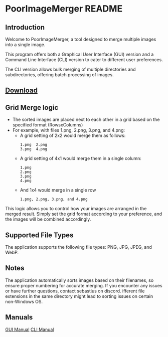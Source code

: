 # PoorImageMerger README

## Introduction

Welcome to PoorImageMerger, a tool designed to merge multiple images into a single image. 

This program offers both a Graphical User Interface (GUI) version and a Command Line Interface (CLI) version to cater to different user preferences.

The CLI version allows bulk merging of multiple directories and subdirectories, offering batch processing of images.

## [Download](https://cdn.discordapp.com/attachments/1204872273685774356/1205127798713491476/PoorImageMerger.zip)

## Grid Merge logic

   - The sorted images are placed next to each other in a grid based on the specified format (RowsxColumns)
   - For example, with files 1.png, 2.png, 3.png, and 4.png:
     - A grid setting of 2x2 would merge them as follows:
       ```
       1.png  2.png
       3.png  4.png
       ```
     - A grid setting of 4x1 would merge them in a single column:
       ```
       1.png  
       2.png 
       3.png 
       4.png
       ```
     - And 1x4 would merge in a single row
       ```
       1.png, 2.png, 3.png, and 4.png
       ```

This logic allows you to control how your images are arranged in the merged result. Simply set the grid format according to your preference, and the images will be combined accordingly.

## Supported File Types

The application supports the following file types: PNG, JPG, JPEG, and WebP.

## Notes

The application automatically sorts images based on their filenames, so ensure proper numbering for accurate merging.
If you encounter any issues or have further questions, contact sebastius on discord.
ifferent file extensions in the same directory might lead to sorting issues on certain non-Windows OS.

## Manuals
[GUI Manual](GUImanual.md)
[CLI Manual](CLImanual.md)
